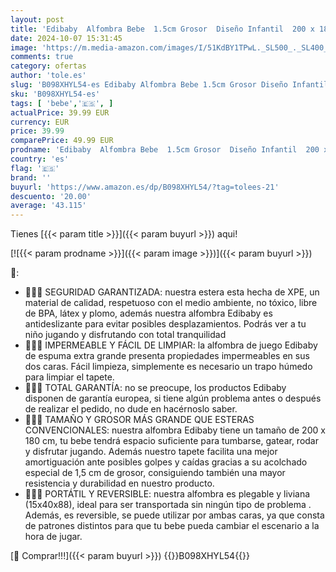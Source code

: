```yaml
---
layout: post
title: 'Edibaby  Alfombra Bebe  1.5cm Grosor  Diseño Infantil  200 x 180 cm  Acolchada de XPE  Reversible y Plegable  Colchoneta para Niños  para Juegos en el Suelo  Tapete Actividades  London Edition '
date: 2024-10-07 15:31:45
image: 'https://m.media-amazon.com/images/I/51KdBY1TPwL._SL500_._SL400_.jpg'
comments: true
category: ofertas
author: 'tole.es'
slug: 'B098XHYL54-es Edibaby Alfombra Bebe 1.5cm Grosor Diseño Infantil 200 x...'
sku: 'B098XHYL54-es'
tags: [ 'bebe','🇪🇸', ]
actualPrice: 39.99 EUR
currency: EUR
price: 39.99
comparePrice: 49.99 EUR
prodname: 'Edibaby  Alfombra Bebe  1.5cm Grosor  Diseño Infantil  200 x 180 cm  Acolchada de XPE  Reversible y Plegable  Colchoneta para Niños  para Juegos en el Suelo  Tapete Actividades  London Edition '
country: 'es'
flag: '🇪🇸'
brand: ''
buyurl: 'https://www.amazon.es/dp/B098XHYL54/?tag=tolees-21'
descuento: '20.00'
average: '43.115'
---
```


Tienes [{{< param title >}}]({{< param buyurl >}}) aqui!

[![{{< param prodname >}}]({{< param image >}})]({{< param buyurl >}})

🔎:

- 👶🏼✅ SEGURIDAD GARANTIZADA: nuestra estera esta hecha de XPE, un material de calidad, respetuoso con el medio ambiente, no tóxico, libre de BPA, látex y plomo, además nuestra alfombra Edibaby es antideslizante para evitar posibles desplazamientos. Podrás ver a tu niño jugando y disfrutando con total tranquilidad
- 👶🏼✅ IMPERMEABLE Y FÁCIL DE LIMPIAR: la alfombra de juego Edibaby de espuma extra grande presenta propiedades impermeables en sus dos caras. Fácil limpieza, simplemente es necesario un trapo húmedo para limpiar el tapete.
- 👶🏼✅ TOTAL GARANTÍA: no se preocupe, los productos Edibaby disponen de garantía europea, si tiene algún problema antes o después de realizar el pedido, no dude en hacérnoslo saber.
- 👶🏼✅ TAMAÑO Y GROSOR MÁS GRANDE QUE ESTERAS CONVENCIONALES: nuestra alfombra Edibaby tiene un tamaño de 200 x 180 cm, tu bebe tendrá espacio suficiente para tumbarse, gatear, rodar y disfrutar jugando. Además nuestro tapete facilita una mejor amortiguación ante posibles golpes y caídas gracias a su acolchado especial de 1,5 cm de grosor, consiguiendo también una mayor resistencia y durabilidad en nuestro producto.
- 👶🏼✅ PORTÁTIL Y REVERSIBLE: nuestra alfombra es plegable y liviana (15x40x88), ideal para ser transportada sin ningún tipo de problema . Además, es reversible, se puede utilizar por ambas caras, ya que consta de patrones distintos para que tu bebe pueda cambiar el escenario a la hora de jugar.

[🛒 Comprar!!!]({{< param buyurl >}})
{{<world>}}B098XHYL54{{</world>}}
